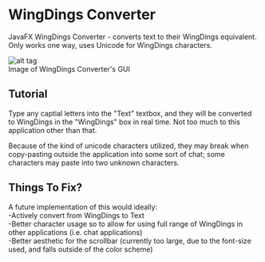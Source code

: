 # WingDings Converter
JavaFX WingDings Converter - converts text to their WingDings equivalent. Only works one way, uses Unicode for WingDings characters.


![alt tag](http://i.imgur.com/Og8uQab.png)<br>
Image of WingDings Converter's GUI

## Tutorial
Type any captial letters into the "Text" textbox, and they will be converted to WingDings in the "WingDings" box in real time. Not too much to this application other than that.

Because of the kind of unicode characters utilized, they may break when copy-pasting outside the application into some sort of chat; some characters may paste into two unknown characters.

## Things To Fix?
A future implementation of this would ideally:<br>
-Actively convert from WingDings to Text<br>
-Better character usage so to allow for using full range of WingDings in other applications (i.e. chat applications)<br>
-Better aesthetic for the scrollbar (currently too large, due to the font-size used, and falls outside of the color scheme)
